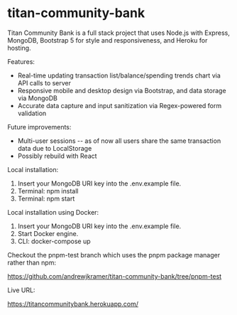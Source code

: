 # titan-community-bank
Titan Community Bank is a full stack project that uses Node.js with Express, MongoDB, Bootstrap 5 for style and responsiveness, and Heroku for hosting.

Features:

- Real-time updating transaction list/balance/spending trends chart via API calls to server
- Responsive mobile and desktop design via Bootstrap, and data storage via MongoDB
- Accurate data capture and input sanitization via Regex-powered form validation

Future improvements:

- Multi-user sessions -- as of now all users share the same transaction data due to LocalStorage
- Possibly rebuild with React

Local installation:

1. Insert your MongoDB URI key into the .env.example file.
2. Terminal: npm install
3. Terminal: npm start

Local installation using Docker:

1. Insert your MongoDB URI key into the .env.example file.
2. Start Docker engine.
3. CLI: docker-compose up

Checkout the pnpm-test branch which uses the pnpm package manager rather than npm:

https://github.com/andrewjkramer/titan-community-bank/tree/pnpm-test

Live URL:

https://titancommunitybank.herokuapp.com/
